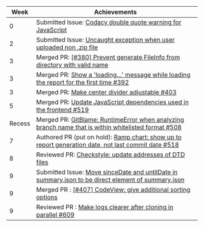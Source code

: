 Week | Achievements
---- | ------------
0 | Submitted Issue: [Codacy double quote warning for JavaScript](https://github.com/reposense/RepoSense/issues/438)
2 | Submitted Issue: [Uncaught exception when user uploaded non .zip file](https://github.com/reposense/RepoSense/issues/506)
3 | Merged PR: [[#380] Prevent generate FileInfo from directory with valid name](https://github.com/reposense/RepoSense/pull/511)
3 | Merged PR: [Show a 'loading...' message while loading the report for the first time #392](https://github.com/reposense/RepoSense/pull/498)
3 | Merged PR: [Make center divider adjustable #403](https://github.com/reposense/RepoSense/pull/418)
5 | Merged PR: [Update JavaScript dependencies used in the frontend #519](https://github.com/reposense/RepoSense/pull/525)
Recess | Merged PR: [GitBlame: RuntimeError when analyzing branch name that is within whitelisted format #508](https://github.com/reposense/RepoSense/pull/535)
7 | Authored PR (put on hold): [Ramp chart: show up to report generation date, not last commit date #518](https://github.com/reposense/RepoSense/pull/539)
8 | Reviewed PR: [Checkstyle: update addresses of DTD files](https://github.com/reposense/RepoSense/pull/586)
9 | Submitted Issue: [Move sinceDate and untilDate in summary.json to be direct element of summary.json](https://github.com/reposense/RepoSense/issues/607)
9 | Merged PR : [[#407] CodeView: give additional sorting options](https://github.com/reposense/RepoSense/pull/445)
9 | Reviewed PR : [Make logs clearer after cloning in parallel #609](https://github.com/reposense/RepoSense/pull/616)
